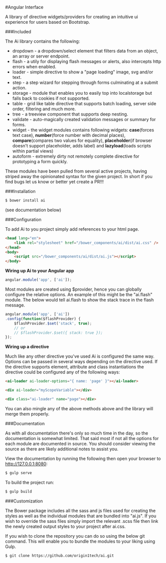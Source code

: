 #Angular Interface

A library of directive widgets/providers for creating an intuitive ui experience for users based on Bootstrap.

###Included

The Ai library contains the following: 

- dropdown - a dropdown/select element that filters data from an object, an array or server endpoint.
- flash - a utily for displaying flash messages or alerts, also intercepts http errors when enabled.
- loader - simple directive to show a "page loading" image, svg and/or text.
- step - a step wizard for stepping through forms culminating at a submit action.
- storage - module that enables you to easily top into localstorage but falls back to cookies if not supported.
- table - grid like table directive that supports batch loading, server side order, filtering and much more.
- tree - a treeview component that supports deep nesting.
- validate - auto-magically created validation messages or summary for forms.
- widget - the widget modules contains following widgets: **case**(forces text case), **number**(force number with decimal places),
          **compare**(compares two values for equality), **placeholder**(if browser doesn't support placeholder, adds label)
          and **lazyload**(loads scripts within partial views)
- autoform - extremely dirty not remotely complete directive for prototyping a form quickly.

These modules have been pulled from several active projects, having striped away the opinionated syntax for the given
project. In short if you find bugs let us know or better yet create a PR!!!

###Installation

```sh
$ bower install ai
```

(see documentation below)

###Configuration

To add Ai to you project simply add references to your html page.

```html
<head lang="en">
    <link rel="stylesheet" href="/bower_components/ai/dist/ai.css" />
</head>
<body>
    <script src="/bower_components/ai/dist/ai.js"></script>
</body>
```

**Wiring up Ai to your Angular app**

```js
angular.module('app', ['ai']);
```

Most modules are created using $provider, hence you can globally configure the relative options. An example of this
might be the "ai.flash" module. The below would tell ai.flash to show the stack trace in the flash message.

```js
angular.module('app', ['ai'])
.config(function($flashProvider) {
    $flashProvider.$set('stack', true);
    // or
    // $flashProvider.$set({ stack: true });
});
```

**Wiring up a directive**

Much like any other directive you've used Ai is configured the same way. Options can be passed in several ways depending
on the directive used. If the directive supports element, attribute and class instantiations the directive could be 
configured any of the following ways:

```html
<ai-loader ai-loader-options="{ name: 'page' }"></ai-loader>

<div ai-loader="myScopeVariable"></div>

<div class="ai-loader" name="page"></div>
```

You can also mingle any of the above methods above and the library will merge them properly.

###Documentation

As with all documentation there's only so much time in the day, so the documentation is somewhat limited. That said
most if not all the options for each module are documented in source. You should consider viewing the source as there are
likely additional notes to assist you. 

View the documentation by running the following then open your browser to http://127.0.0.1:8080:

```sh
$ gulp serve
```

To build the project run:

```sh
$ gulp build
```

###Customization

The Bower package includes all the sass and js files used for creating the styles as well as the individual modules that are
bundled into "ai.js". If you wish to override the sass files simply import the relevant .scss file then link the 
newly created output styles to your project after ai.css.

If you wish to clone the repository you can do so using the below git command. This will enable you to bundle the 
modules to your liking using Gulp.

```sh
$ git clone https://github.com/origin1tech/ai.git
```


